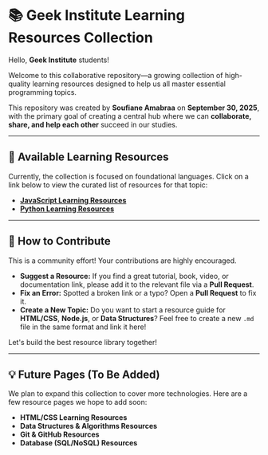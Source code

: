 # 📚 Geek Institute Learning Resources Collection

Hello, **Geek Institute** students!

Welcome to this collaborative repository—a growing collection of high-quality learning resources designed to help us all master essential programming topics.

This repository was created by **Soufiane Amabraa** on **September 30, 2025**, with the primary goal of creating a central hub where we can **collaborate, share, and help each other** succeed in our studies.

---

## 🔗 Available Learning Resources

Currently, the collection is focused on foundational languages. Click on a link below to view the curated list of resources for that topic:

* [**JavaScript Learning Resources**](JavaScript_Learning_Resources.md)
* [**Python Learning Resources**](Python_Learning_Resources.md)

---

## 🤝 How to Contribute

This is a community effort! Your contributions are highly encouraged.

* **Suggest a Resource:** If you find a great tutorial, book, video, or documentation link, please add it to the relevant file via a **Pull Request**.
* **Fix an Error:** Spotted a broken link or a typo? Open a **Pull Request** to fix it.
* **Create a New Topic:** Do you want to start a resource guide for **HTML/CSS**, **Node.js**, or **Data Structures**? Feel free to create a new `.md` file in the same format and link it here!

Let's build the best resource library together!

---

## 💡 Future Pages (To Be Added)

We plan to expand this collection to cover more technologies. Here are a few resource pages we hope to add soon:

* **HTML/CSS Learning Resources**
* **Data Structures & Algorithms Resources**
* **Git & GitHub Resources**
* **Database (SQL/NoSQL) Resources**
